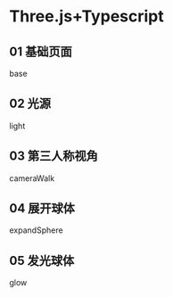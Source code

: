 # Three.js+Typescript

## 01 基础页面

base

## 02 光源

light

## 03 第三人称视角

cameraWalk

## 04 展开球体

expandSphere

## 05 发光球体

glow
